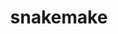 ---
title: "snakemake"
layout: cache
categories: [package, v0.18.1]
meta: {"versions": ["6.15.1"], "compilers": ["gcc@=7.3.1"], "oss": ["amzn2"], "platforms": ["linux"], "targets": ["aarch64", "graviton2", "x86_64_v3", "x86_64_v4"], "stacks": ["aws-isc", "aws-isc-aarch64", "root"], "num_specs": 4, "num_specs_by_stack": {"root": 4, "aws-isc-aarch64": 2, "aws-isc": 2}}
spec_details: [{"hash": "ge647ocoktxr6uxht5fjlv3oehlivt47", "compiler": "gcc@=7.3.1", "versions": ["6.15.1"], "os": "amzn2", "platform": "linux", "target": "aarch64", "variants": ["~google-cloud", "~reports"], "stacks": ["root", "aws-isc-aarch64"], "size": "-", "tarball": "https://binaries.spack.io/releases/v0.18.1/build_cache/linux-amzn2-aarch64/gcc-7.3.1/snakemake-6.15.1/linux-amzn2-aarch64-gcc-7.3.1-snakemake-6.15.1-ge647ocoktxr6uxht5fjlv3oehlivt47.spack"}, {"hash": "wedqaxfqeg3qaqx2zhdzvtk36ivclu2i", "compiler": "gcc@=7.3.1", "versions": ["6.15.1"], "os": "amzn2", "platform": "linux", "target": "graviton2", "variants": ["~google-cloud", "~reports"], "stacks": ["root", "aws-isc-aarch64"], "size": "-", "tarball": "https://binaries.spack.io/releases/v0.18.1/build_cache/linux-amzn2-graviton2/gcc-7.3.1/snakemake-6.15.1/linux-amzn2-graviton2-gcc-7.3.1-snakemake-6.15.1-wedqaxfqeg3qaqx2zhdzvtk36ivclu2i.spack"}, {"hash": "q2uehzj3mrcuhby2dpjv6yvojfdoohrt", "compiler": "gcc@=7.3.1", "versions": ["6.15.1"], "os": "amzn2", "platform": "linux", "target": "x86_64_v4", "variants": ["~google-cloud", "~reports"], "stacks": ["root", "aws-isc"], "size": "-", "tarball": "https://binaries.spack.io/releases/v0.18.1/build_cache/linux-amzn2-x86_64_v4/gcc-7.3.1/snakemake-6.15.1/linux-amzn2-x86_64_v4-gcc-7.3.1-snakemake-6.15.1-q2uehzj3mrcuhby2dpjv6yvojfdoohrt.spack"}, {"hash": "xtpi4ryro2lcfjz7utmgri7jfacfl5yr", "compiler": "gcc@=7.3.1", "versions": ["6.15.1"], "os": "amzn2", "platform": "linux", "target": "x86_64_v3", "variants": ["~google-cloud", "~reports"], "stacks": ["root", "aws-isc"], "size": "-", "tarball": "https://binaries.spack.io/releases/v0.18.1/build_cache/linux-amzn2-x86_64_v3/gcc-7.3.1/snakemake-6.15.1/linux-amzn2-x86_64_v3-gcc-7.3.1-snakemake-6.15.1-xtpi4ryro2lcfjz7utmgri7jfacfl5yr.spack"}]
---